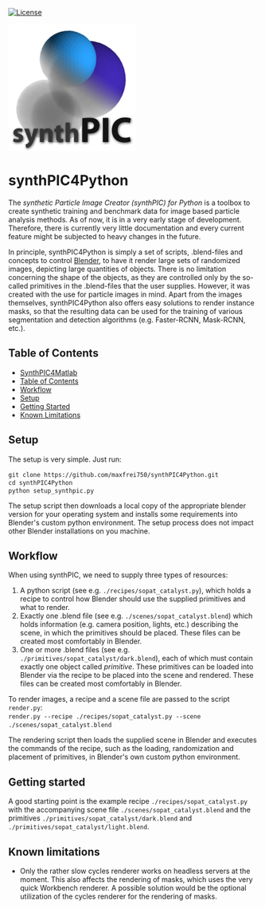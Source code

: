 [![License](https://img.shields.io/github/license/maxfrei750/synthPIC4Python.svg)](https://github.com/maxfrei750/synthPIC4Python/blob/master/LICENSE) 

![Logo](./assets/logo.png)

# synthPIC4Python
The *synthetic Particle Image Creator (synthPIC) for Python* is a toolbox to create synthetic training and benchmark data for image based particle analysis methods. As of now, it is in a very early stage of development. Therefore, there is currently very little documentation and every current feature might be subjected to heavy changes in the future.

In principle, synthPIC4Python is simply a set of scripts, .blend-files and concepts to control [Blender](https://www.blender.org/), to have it render large sets of randomized images, depicting large quantities of objects. There is no limitation concerning the shape of the objects, as they are controlled only by the so-called primitives in the .blend-files that the user supplies. However, it was created with the use for particle images in mind. Apart from the images themselves, synthPIC4Python also offers easy solutions to render instance masks, so that the resulting data can be used for the training of various segmentation and detection algorithms (e.g. Faster-RCNN, Mask-RCNN, etc.).


## Table of Contents
   * [SynthPIC4Matlab](#synthpic4matlab)
   * [Table of Contents](#table-of-contents)
   * [Workflow](#Workflow)
   * [Setup](#setup)
   * [Getting Started](#getting-started)
   * [Known Limitations](#known-limitations)


## Setup
The setup is very simple. Just run:
```
git clone https://github.com/maxfrei750/synthPIC4Python.git
cd synthPIC4Python
python setup_synthpic.py
```

The setup script then downloads a local copy of the appropriate blender version for your operating system and installs some requirements into Blender's custom python environment. The setup process does not impact other Blender installations on you machine.

## Workflow
When using synthPIC, we need to supply three types of resources:
1. A python script (see e.g. `./recipes/sopat_catalyst.py`), which holds a recipe to control how Blender should use the supplied primitives and what to render.
2. Exactly one .blend file (see e.g. `./scenes/sopat_catalyst.blend`) which holds information (e.g. camera position, lights, etc.) describing the scene, in which the primitives should be placed. These files can be created most comfortably in Blender.
3. One or more .blend files (see e.g. `./primitives/sopat_catalyst/dark.blend`), each of which must contain exactly one object called *primitive*. These primitives can be loaded into Blender via the recipe to be placed into the scene and rendered. These files can be created most comfortably in Blender.

To render images, a recipe and a scene file are passed to the script `render.py`:  
`render.py --recipe ./recipes/sopat_catalyst.py --scene ./scenes/sopat_catalyst.blend` 

The rendering script then loads the supplied scene in Blender and executes the commands of the recipe, such as the loading, randomization and placement of primitives, in Blender's own custom python environment. 

## Getting started
A good starting point is the example recipe `./recipes/sopat_catalyst.py` with the accompanying scene file `./scenes/sopat_catalyst.blend` and the primitives `./primitives/sopat_catalyst/dark.blend` and `./primitives/sopat_catalyst/light.blend`.

## Known limitations
* Only the rather slow cycles renderer works on headless servers at the moment. 
This also affects the rendering of masks, which uses the very quick Workbench renderer.
A possible solution would be the optional utilization of the cycles renderer for the rendering of masks.

